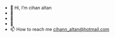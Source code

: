 - 👋 Hi, I’m cihan altan
- 👀 
- 🌱 
- 💞️ 
- 📫 How to reach me cihann_altan@hotmail.com

<!---
cihan92/cihan92 is a ✨ special ✨ repository because its `README.md` (this file) appears on your GitHub profile.
You can click the Preview link to take a look at your changes.
--->
